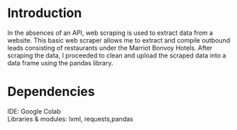 # Introduction 
In the absences of an API, web scraping is used to extract data from a website. This basic web scraper allows me to extract and compile outbound leads consisting of restaurants under the Marriot Bonvoy Hotels. After scraping the data, I proceeded to clean and upload the scraped data into a data frame using the pandas library. 

# Dependencies
IDE:  Google Colab <br>
Libraries & modules: lxml, requests,pandas


